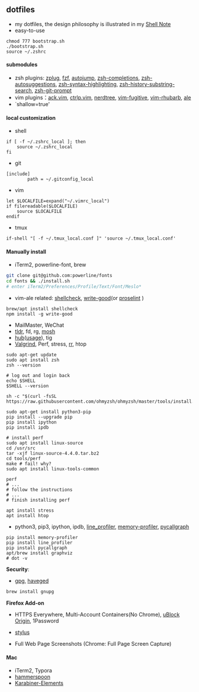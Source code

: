 ## dotfiles
* my dotfiles, the design philosophy is illustrated in my [Shell Note](https://github.com/huangrt01/CS-Notes/blob/master/Notes/Output/Shell-MIT-6-NULL.md)
* easy-to-use
```shell
chmod 777 bootstrap.sh
./bootstrap.sh
source ~/.zshrc
```

#### submodules
* zsh plugins: [zplug](https://github.com/zplug/zplug), [fzf](https://github.com/junegunn/fzf), [autojump](https://github.com/wting/autojump.git), [zsh-completions](https://github.com/zsh-users/zsh-completions), [zsh-autosuggestions](https://github.com/zsh-users/zsh-autosuggestions), [zsh-syntax-highlighting](https://github.com/zsh-users/zsh-syntax-highlighting), [zsh-history-substring-search](https://github.com/zsh-users/zsh-history-substring-search), [zsh-git-prompt](https://github.com/olivierverdier/zsh-git-prompt)
* vim plugins：[ack.vim](https://github.com/mileszs/ack.vim), [ctrlp.vim](https://github.com/ctrlpvim/ctrlp.vim), [nerdtree](https://github.com/preservim/nerdtree), [vim-fugitive](https://github.com/tpope/vim-fugitive), [vim-rhubarb](https://github.com/tpope/vim-rhubarb), [ale](https://github.com/dense-analysis/ales)
* `shallow=true'

#### local customization
* shell
```shell
if [ -f ~/.zshrc_local ]; then
    source ~/.zshrc_local
fi
```

* git
```shell
[include]
        path = ~/.gitconfig_local
```
* vim
```shell
let $LOCALFILE=expand("~/.vimrc_local")
if filereadable($LOCALFILE)
    source $LOCALFILE
endif
```
* tmux
```shell
if-shell "[ -f ~/.tmux_local.conf ]" 'source ~/.tmux_local.conf'
```

#### Manually install

* iTerm2, powerline-font, brew

```sh
git clone git@github.com:powerline/fonts
cd fonts && ./install.sh
# enter iTerm2/Preferences/Profile/Text/Font/Meslo*
```

* vim-ale related: [shellcheck](https://github.com/koalaman/shellcheck), [write-good](https://github.com/btford/write-good)(or [proselint](http://proselint.com/) )

```shell
brew/apt install shellcheck
npm install -g write-good
```

* MailMaster, WeChat
* [tldr](https://tldr.sh/), fd, rg, [mosh](https://mosh.org/#getting)
* [hub](https://github.com/github/hub)([usage](https://hub.github.com/#developer)), tig
* [Valgrind](https://valgrind.org/), Perf, stress, [rr](https://rr-project.org/), htop

```shell
sudo apt-get update
sudo apt install zsh
zsh --version

# log out and login back
echo $SHELL
$SHELL --version

sh -c "$(curl -fsSL https://raw.githubusercontent.com/ohmyzsh/ohmyzsh/master/tools/install.sh)"

sudo apt-get install python3-pip
pip install --upgrade pip
pip install ipython
pip install ipdb

# install perf
sudo apt install linux-source
cd /usr/src
tar -xjf linux-source-4.4.0.tar.bz2
cd tools/perf
make # fail! why?
sudo apt install linux-tools-common

perf
# ...
# follow the instructions
# ...
# finish installing perf

apt install stress
apt install htop
```

* python3, pip3, ipython, ipdb, [line_profiler](https://github.com/pyutils/line_profiler), [memory-profiler](https://pypi.org/project/memory-profiler/), [pycallgraph](http://pycallgraph.slowchop.com/en/master/)
```
pip install memory-profiler
pip install line_profiler
pip install pycallgraph
apt/brew install graphviz
# dot -v
```

**Security**:

* [gpg](https://www.digitalocean.com/community/tutorials/how-to-use-gpg-to-encrypt-and-sign-messages), [haveged](https://www.digitalocean.com/community/tutorials/how-to-setup-additional-entropy-for-cloud-servers-using-haveged)

```sh
brew install gnupg
```

**Firefox Add-on**

* HTTPS Everywhere, Multi-Account Containers(No Chrome), [uBlock Origin](https://github.com/gorhill/uBlock), 1Password

* [stylus](https://github.com/openstyles/stylus/)
* Full Web Page Screenshots (Chrome: Full Page Screen Capture)

#### Mac 
* iTerm2, Typora
* [hammerspoon](https://github.com/Hammerspoon/hammerspoon)
* [Karabiner-Elements](https://karabiner-elements.pqrs.org/)

